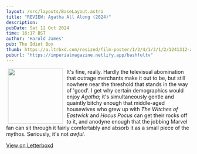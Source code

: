 ```yaml
---
layout: /src/layouts/BaseLayout.astro
title: "REVIEW: Agatha All Along (2024)"
description: 
pubDate: Sat 12 Oct 2024
time: 16:17 BST
author: 'Harold James'
pub: The Idiot Box
thumb: https://a.ltrbxd.com/resized/film-poster/1/2/4/1/3/1/2/1241312-agatha-all-along-2024-0-2000-0-3000-crop.jpg?v=ff490338fa
puburl: "https://imperialmagazine.netlify.app/bashfultv"
---
```

<img src="https://a.ltrbxd.com/resized/film-poster/1/2/4/1/3/1/2/1241312-agatha-all-along-2024-0-2000-0-3000-crop.jpg?v=ff490338fa" style="width:150px;height:auto;float:left;padding-right:10px;padding-left:5px;">

It's fine, really. Hardly the televisual abomination that outrage merchants make it out to be, but still nowhere near the threshold that stands in the way of 'good'. I get why certain demographics would enjoy <i>Agatha</i>; it's simultaneously gentle and quaintly bitchy enough that middle-aged housewives who grew up with <i>The Witches of Eastwick</i> and <i>Hocus Pocus</i> can get their rocks off to it, and anodyne enough that the jobbing Marvel fan can sit through it fairly comfortably and absorb it as a small piece of the mythos. Seriously, it's not <i>awful</i>.

<a href="https://letterboxd.com/for_you_bruce/film/agatha-all-along-2024/" target="_blank" rel="noopener noreferrer">View on Letterboxd</a>